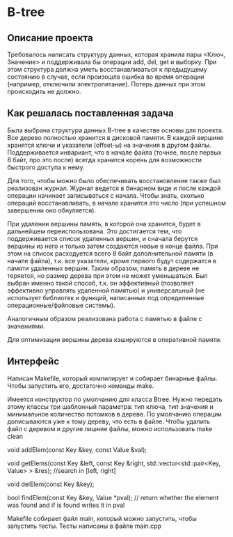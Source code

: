 ﻿# B-tree
## Описание проекта

Требовалось написать структуру данных, которая хранила пары <Ключ, Значение> и поддерживала бы операции add, del, get и выборку.
При этом структура должна уметь восстанавливаться к предыдущему состоянию в случае, если произошла ошибка во время операции (например, отключили электропитание). Потерь данных при этом происходить не должно.

## Как решалась поставленная задача

Была выбрана структура данных B-tree в качестве основы для проекта. Все дерево полностью хранится в дисковой памяти. В каждой вершине хранятся ключи и указатели (offset-ы) на значения в другом файлы. Поддерживается инвариант, что в начале файла (точнее, после первых 8 байт, про это после) всегда хранится корень для возможности быстрого доступа к нему.

Для того, чтобы можно было обеспечивать восстановление также был реализован журнал. 
Журнал ведется в бинарном виде и после каждой операции начинает записываться с начала. Чтобы знать, сколько операций восстанавливать, в начале хранится это число (при успешном завершении оно обнуляется).

При удалении вершины память, в которой она хранится, будет в дальнейшем переиспользована.
Это достигается тем, что поддерживается список удаленных вершин, и сначала берутся вершины из него и только затем создаются новые в конце файла.
При этом на список расходуется всего 8 байт дополнительной памяти (в начале файла), т.к. все указатели, кроме первого будут содержатся в памяти удаленных вершин.
Таким образом, память в дереве не теряется, но размер дерева при этом не может уменьшаться. Был выбран именно такой способ, т.к. он эффективный (позволяет эффективно управлять удаленной памятью) и универсальный (не использует библиотек и функций, написанных под определенные операционные/файловые системы).

Аналогичным образом реализована работа с памятью в файле с значениями.

Для оптимизации вершины дерева кэшируются в оперативной памяти.

## Интерфейс

Написан Makefile, который компилирует и собирает бинарные файлы. Чтобы запустить его, достаточно команды make.

Имеется конструктор по умолчанию для класса Btree. Нужно передать этому классы три шаблонный параметра: тип ключа, тип значения и минимальное количество потомков в дереве. По умолчанию операции дописываются уже к тому дереву, что есть в файле.
Чтобы удалить файл с деревом и другие лишние файлы, можно использовать make clean

void addElem(const Key &key, const Value &val);

void getElems(const Key &left, const Key &right, std::vector<std::pair<Key, Value> > &res); //search in [left, right]

void delElem(const Key &key);

bool findElem(const Key &key, Value *pval); // return whether the element was found and if is found writes it in pval

Makefile собирает файл main, который можно запустить, чтобы запустить тесты.
Тесты написаны в файле main.cpp